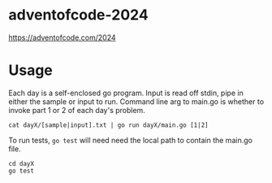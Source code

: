 # adventofcode-2024
https://adventofcode.com/2024

# Usage

Each day is a self-enclosed go program. Input is read off stdin, pipe in either the sample or input to run. Command line arg to main.go is whether to invoke part 1 or 2 of each day's problem.

```
cat dayX/[sample|input].txt | go run dayX/main.go [1|2]
```

To run tests, `go test` will need need the local path to contain the main.go file.

```
cd dayX
go test
```